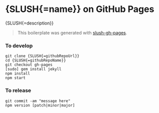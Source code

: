 # {SLUSH{=name}} on GitHub Pages

{SLUSH{=description}}

> This boilerplate was generated with [slush-gh-pages](https://github.com/ronik-design/slush-gh-pages).

### To develop

```
git clone {SLUSH{=githubRepoUrl}}
cd {SLUSH{=githubRepoName}}
git checkout gh-pages
[sudo] gem install jekyll
npm install
npm start
```

### To release

```
git commit -am "message here"
npm version [patch|minor|major]
```
